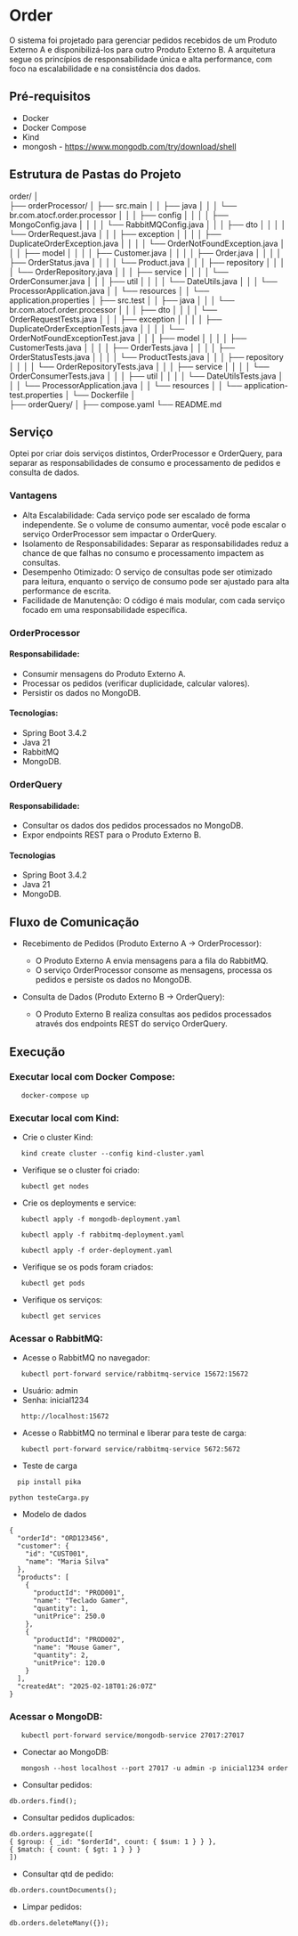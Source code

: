 # Order
O sistema foi projetado para gerenciar pedidos recebidos de um Produto Externo A e disponibilizá-los para outro Produto Externo B. A arquitetura segue os princípios de responsabilidade única e alta performance, com foco na escalabilidade e na consistência dos dados.


## Pré-requisitos
- Docker
- Docker Compose
- Kind
- mongosh - https://www.mongodb.com/try/download/shell

## Estrutura de Pastas do Projeto
order/
│   
├── orderProcessor/
│   ├── src.main
│   │   ├── java
│   │   │  └── br.com.atocf.order.processor
│   │   │       ├── config
│   │   │       │   ├── MongoConfig.java
│   │   │       │   └── RabbitMQConfig.java
│   │   │       ├── dto
│   │   │       │   └── OrderRequest.java
│   │   │       ├── exception
│   │   │       │   ├── DuplicateOrderException.java
│   │   │       │   └── OrderNotFoundException.java
│   │   │       ├── model
│   │   │       │   ├── Customer.java
│   │   │       │   ├── Order.java
│   │   │       │   ├── OrderStatus.java
│   │   │       │   └── Product.java
│   │   │       ├── repository
│   │   │       │   └── OrderRepository.java
│   │   │       ├── service
│   │   │       │   └── OrderConsumer.java
│   │   │       ├── util
│   │   │       │   └── DateUtils.java
│   │   │       └── ProcessorApplication.java
│   │   └── resources
│   │       └── application.properties
│   ├── src.test
│   │   ├── java
│   │   │   └── br.com.atocf.order.processor
│   │   │       ├── dto
│   │   │       │   └── OrderRequestTests.java
│   │   │       ├── exception
│   │   │       │   ├── DuplicateOrderExceptionTests.java
│   │   │       │   └── OrderNotFoundExceptionTest.java
│   │   │       ├── model
│   │   │       │   ├── CustomerTests.java
│   │   │       │   ├── OrderTests.java
│   │   │       │   ├── OrderStatusTests.java
│   │   │       │   └── ProductTests.java
│   │   │       ├── repository
│   │   │       │   └── OrderRepositoryTests.java
│   │   │       ├── service
│   │   │       │   └── OrderConsumerTests.java
│   │   │       ├── util
│   │   │       │   └── DateUtilsTests.java
│   │   │       └── ProcessorApplication.java
│   │   └── resources
│   │       └── application-test.properties
│   └── Dockerfile
│      
├── orderQuery/
│
├── compose.yaml
└── README.md

## Serviço

Optei por criar dois serviços distintos, OrderProcessor e OrderQuery, para separar as responsabilidades de consumo e processamento de pedidos e consulta de dados.

### Vantagens

 - Alta Escalabilidade: Cada serviço pode ser escalado de forma independente. Se o volume de consumo aumentar, você pode escalar o serviço OrderProcessor sem impactar o OrderQuery.
 - Isolamento de Responsabilidades: Separar as responsabilidades reduz a chance de que falhas no consumo e processamento impactem as consultas.
 - Desempenho Otimizado: O serviço de consultas pode ser otimizado para leitura, enquanto o serviço de consumo pode ser ajustado para alta performance de escrita.
 - Facilidade de Manutenção: O código é mais modular, com cada serviço focado em uma responsabilidade específica.

### OrderProcessor

#### Responsabilidade:
- Consumir mensagens do Produto Externo A.
- Processar os pedidos (verificar duplicidade, calcular valores).
- Persistir os dados no MongoDB.

####  Tecnologias: 
- Spring Boot 3.4.2
- Java 21
- RabbitMQ
- MongoDB.

### OrderQuery

#### Responsabilidade:
- Consultar os dados dos pedidos processados no MongoDB.
- Expor endpoints REST para o Produto Externo B.

#### Tecnologias
- Spring Boot 3.4.2
- Java 21
- MongoDB.

## Fluxo de Comunicação

- Recebimento de Pedidos (Produto Externo A → OrderProcessor):
  - O Produto Externo A envia mensagens para a fila do RabbitMQ.
  - O serviço OrderProcessor consome as mensagens, processa os pedidos e persiste os dados no MongoDB.

- Consulta de Dados (Produto Externo B → OrderQuery):
  - O Produto Externo B realiza consultas aos pedidos processados através dos endpoints REST do serviço OrderQuery.


## Execução

### Executar local com Docker Compose:
```shell
   docker-compose up
```

### Executar local com Kind:
- Crie o cluster Kind:
```shell
   kind create cluster --config kind-cluster.yaml
```
- Verifique se o cluster foi criado:
```shell
   kubectl get nodes
```
- Crie os deployments e service:
```shell
   kubectl apply -f mongodb-deployment.yaml
```   
```shell
   kubectl apply -f rabbitmq-deployment.yaml
```
```shell
   kubectl apply -f order-deployment.yaml
```
- Verifique se os pods foram criados:
```shell
   kubectl get pods
```
- Verifique os serviços:
```shell
   kubectl get services
```

### Acessar o RabbitMQ:
- Acesse o RabbitMQ no navegador:
```shell
   kubectl port-forward service/rabbitmq-service 15672:15672
```
- Usuário: admin
- Senha: inicial1234
```shell
   http://localhost:15672
```
- Acesse o RabbitMQ no terminal e liberar para teste de carga:
```shell
   kubectl port-forward service/rabbitmq-service 5672:5672
```
- Teste de carga
```shell
  pip install pika
```
```shell
python testeCarga.py
```
- Modelo de dados 
```
{
  "orderId": "ORD123456",
  "customer": {
    "id": "CUST001",
    "name": "Maria Silva"
  },
  "products": [
    {
      "productId": "PROD001",
      "name": "Teclado Gamer",
      "quantity": 1,
      "unitPrice": 250.0
    },
    {
      "productId": "PROD002",
      "name": "Mouse Gamer",
      "quantity": 2,
      "unitPrice": 120.0
    }
  ],
  "createdAt": "2025-02-18T01:26:07Z"
}
```

### Acessar o MongoDB:
```shell
   kubectl port-forward service/mongodb-service 27017:27017
```

- Conectar ao MongoDB:
```shell
   mongosh --host localhost --port 27017 -u admin -p inicial1234 order
```
- Consultar pedidos:
```shell
db.orders.find();
```
- Consultar pedidos duplicados:
```shell
db.orders.aggregate([
{ $group: { _id: "$orderId", count: { $sum: 1 } } },
{ $match: { count: { $gt: 1 } } }
])
```
- Consultar qtd de pedido:
```shell
db.orders.countDocuments();
```
- Limpar pedidos:
```shell
db.orders.deleteMany({});
```